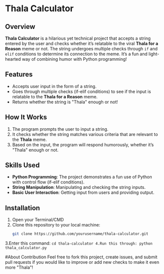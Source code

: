 # Thala Calculator

## Overview
**Thala Calculator** is a hilarious yet technical project that accepts a string entered by the user and checks whether it’s relatable to the viral **Thala for a Reason** meme or not. The string undergoes multiple checks through `if` and `elif` conditions to determine its connection to the meme. It’s a fun and light-hearted way of combining humor with Python programming!

## Features
- Accepts user input in the form of a string.
- Goes through multiple checks (if-elif conditions) to see if the input is relatable to the **Thala for a Reason** meme.
- Returns whether the string is "Thala" enough or not!

## How It Works
1. The program prompts the user to input a string.
2. It checks whether the string matches various criteria that are relevant to the **Thala** meme.
3. Based on the input, the program will respond humorously, whether it’s "Thala" enough or not.


## Skills Used
- **Python Programming**: The project demonstrates a fun use of Python with control flow (if-elif conditions).
- **String Manipulation**: Manipulating and checking the string inputs.
- **Basic User Interaction**: Getting input from users and providing output.
  
## Installation
1. Open your Terminal/CMD
2. Clone this repository to your local machine:
   ```bash
   git clone https://github.com/yourusername/thala-calculator.git
3.Enter this command: ```cd thala-calculator
4.Run this through: python thala_calculator.py```

#About Contribution
Feel free to fork this project, create issues, and submit pull requests if you would like to improve or add new checks to make it even more "Thala"!